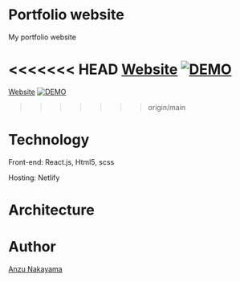 # Portfolio website
My portfolio website

<<<<<<< HEAD
[Website](https://anzunakayama.dev/)
[![DEMO](https://user-images.githubusercontent.com/53921381/120686657-12687800-c456-11eb-92be-4219500818b8.png)](https://anzunakayama.dev/)
=======
[Website](https://www.anzunakayama.dev/)
[![DEMO](https://user-images.githubusercontent.com/53921381/120686657-12687800-c456-11eb-92be-4219500818b8.png)](https://www.anzunakayama.dev/)
>>>>>>> origin/main

# Technology
 Front-end: React.js, Html5, scss
 
 Hosting: Netlify
 
# Architecture

# Author
[Anzu Nakayama](https://github.com/anznk)


